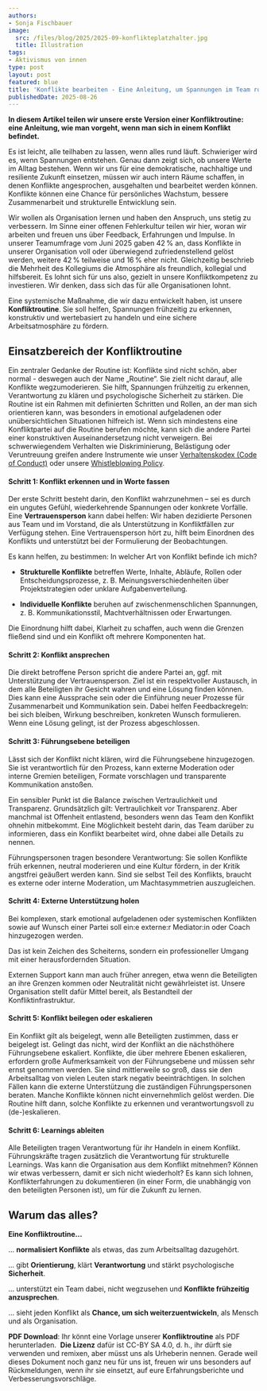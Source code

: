 ```yaml
---
authors:
- Sonja Fischbauer
image:
  src: /files/blog/2025/2025-09-konflikteplatzhalter.jpg
  title: Illustration
tags:
- Aktivismus von innen
type: post
layout: post
featured: blue
title: 'Konflikte bearbeiten - Eine Anleitung, um Spannungen im Team routiniert zu lösen'
publishedDate: 2025-08-26
---
```



**In diesem Artikel teilen wir unsere erste Version einer Konfliktroutine: eine Anleitung, wie man vorgeht, wenn man sich in einem Konflikt befindet.**

Es ist leicht, alle teilhaben zu lassen, wenn alles rund läuft. Schwieriger wird es, wenn Spannungen entstehen. Genau dann zeigt sich, ob unsere Werte im Alltag bestehen. Wenn wir uns für eine demokratische, nachhaltige und resiliente Zukunft einsetzen, müssen wir auch intern Räume schaffen, in denen Konflikte angesprochen, ausgehalten und bearbeitet werden können. Konflikte können eine Chance für persönliches Wachstum, bessere Zusammenarbeit und strukturelle Entwicklung sein.

Wir wollen als Organisation lernen und haben den Anspruch, uns stetig zu verbessern. Im Sinne einer offenen Fehlerkultur teilen wir hier, woran wir arbeiten und freuen uns über Feedback, Erfahrungen und Impulse. In unserer Teamumfrage vom Juni 2025 gaben 42 % an, dass Konflikte in unserer Organisation voll oder überwiegend zufriedenstellend gelöst werden, weitere 42 % teilweise und 16 % eher nicht. Gleichzeitig beschrieb die Mehrheit des Kollegiums die Atmosphäre als freundlich, kollegial und hilfsbereit. Es lohnt sich für uns also, gezielt in unsere Konfliktkompetenz zu investieren. Wir denken, dass sich das für alle Organisationen lohnt.

Eine systemische Maßnahme, die wir dazu entwickelt haben, ist unsere **Konfliktroutine**. Sie soll helfen, Spannungen frühzeitig zu erkennen, konstruktiv und wertebasiert zu handeln und eine sichere Arbeitsatmosphäre zu fördern. 

## Einsatzbereich der Konfliktroutine
Ein zentraler Gedanke der Routine ist: Konflikte sind nicht schön, aber normal - deswegen auch der Name „Routine“. Sie zielt nicht darauf, alle Konflikte wegzumoderieren. Sie hilft, Spannungen frühzeitig zu erkennen, Verantwortung zu klären und psychologische Sicherheit zu stärken. Die Routine ist ein Rahmen mit definierten Schritten und Rollen, an der man sich orientieren kann, was besonders in emotional aufgeladenen oder unübersichtlichen Situationen hilfreich ist. Wenn sich mindestens eine Konfliktpartei auf die Routine berufen möchte, kann sich die andere Partei einer konstruktiven Auseinandersetzung nicht verweigern. Bei schwerwiegendem Verhalten wie Diskriminierung, Belästigung oder Veruntreuung greifen andere Instrumente wie unser [Verhaltenskodex (Code of Conduct)](/codeofconduct) oder unsere [Whistleblowing Policy](files/documents/OKF_WhistleblowingPolicy_Verfahrensordnung.pdf).

#### Schritt 1: Konflikt erkennen und in Worte fassen
Der erste Schritt besteht darin, den Konflikt wahrzunehmen – sei es durch ein ungutes Gefühl, wiederkehrende Spannungen oder konkrete Vorfälle. Eine **Vertrauensperson** kann dabei helfen: Wir haben dezidierte Personen aus Team und im Vorstand, die als Unterstützung in Konfliktfällen zur Verfügung stehen. Eine Vertrauensperson hört zu, hilft beim Einordnen des Konflikts und unterstützt bei der Formulierung der Beobachtungen.

Es kann helfen, zu bestimmen: In welcher Art von Konflikt befinde ich mich?

  - **Strukturelle Konflikte** betreffen Werte, Inhalte, Abläufe, Rollen oder Entscheidungsprozesse, z. B. Meinungsverschiedenheiten über Projektstrategien oder unklare Aufgabenverteilung.

  - **Individuelle Konflikte** beruhen auf zwischenmenschlichen Spannungen, z. B. Kommunikationsstil, Machtverhältnissen oder Erwartungen.

Die Einordnung hilft dabei, Klarheit zu schaffen, auch wenn die Grenzen fließend sind und ein Konflikt oft mehrere Komponenten hat.

#### Schritt 2: Konflikt ansprechen
Die direkt betroffene Person spricht die andere Partei an, ggf. mit Unterstützung der Vertrauensperson. Ziel ist ein respektvoller Austausch, in dem alle Beteiligten ihr Gesicht wahren und eine Lösung finden können.
Dies kann eine Aussprache sein oder die Einführung neuer Prozesse für Zusammenarbeit und Kommunikation sein. Dabei helfen Feedbackregeln: bei sich bleiben, Wirkung beschreiben, konkreten Wunsch formulieren. Wenn eine Lösung gelingt, ist der Prozess abgeschlossen.

#### Schritt 3: Führungsebene beteiligen
Lässt sich der Konflikt nicht klären, wird die Führungsebene hinzugezogen. Sie ist verantwortlich für den Prozess, kann externe Moderation oder interne Gremien beteiligen, Formate vorschlagen und transparente Kommunikation anstoßen.

Ein sensibler Punkt ist die Balance zwischen Vertraulichkeit und Transparenz. Grundsätzlich gilt: Vertraulichkeit vor Transparenz. Aber manchmal ist Offenheit entlastend, besonders wenn das Team den Konflikt ohnehin mitbekommt. Eine Möglichkeit besteht darin, das Team darüber zu informieren, dass ein Konflikt bearbeitet wird, ohne dabei alle Details zu nennen.

Führungspersonen tragen besondere Verantwortung: Sie sollen Konflikte früh erkennen, neutral moderieren und eine Kultur fördern, in der Kritik angstfrei geäußert werden kann. Sind sie selbst Teil des Konflikts, braucht es externe oder interne Moderation, um Machtasymmetrien auszugleichen. 

#### Schritt 4: Externe Unterstützung holen
Bei komplexen, stark emotional aufgeladenen oder systemischen Konflikten sowie auf Wunsch einer Partei soll ein:e externe:r Mediator:in oder Coach hinzugezogen werden.

Das ist kein Zeichen des Scheiterns, sondern ein professioneller Umgang mit einer herausfordernden Situation.

Externen Support kann man auch früher anregen, etwa wenn die Beteiligten an ihre Grenzen kommen oder Neutralität nicht gewährleistet ist. Unsere Organisation stellt dafür Mittel bereit, als Bestandteil der Konfliktinfrastruktur.

#### Schritt 5: Konflikt beilegen oder eskalieren
Ein Konflikt gilt als beigelegt, wenn alle Beteiligten zustimmen, dass er beigelegt ist. Gelingt das nicht, wird der Konflikt an die nächsthöhere Führungsebene eskaliert. Konflikte, die über mehrere Ebenen eskalieren, erfordern große Aufmerksamkeit von der Führungsebene und müssen sehr ernst genommen werden. Sie sind mittlerweile so groß, dass sie den Arbeitsalltag von vielen Leuten stark negativ beeinträchtigen. In solchen Fällen kann die externe Unterstützung die zuständigen Führungspersonen beraten. Manche Konflikte können nicht einvernehmlich gelöst werden. Die Routine hilft dann, solche Konflikte zu erkennen und verantwortungsvoll zu (de-)eskalieren.

#### Schritt 6: Learnings ableiten
Alle Beteiligten tragen Verantwortung für ihr Handeln in einem Konflikt. Führungskräfte tragen zusätzlich die Verantwortung für strukturelle Learnings. Was kann die Organisation aus dem Konflikt mitnehmen? Können wir etwas verbessern, damit er sich nicht wiederholt? Es kann sich lohnen, Konflikterfahrungen zu dokumentieren (in einer Form, die unabhängig von den beteiligten Personen ist), um für die Zukunft zu lernen.

## Warum das alles?

**Eine Konfliktroutine...**<br>

... **normalisiert Konflikte** als etwas, das zum Arbeitsalltag dazugehört. 

...  gibt **Orientierung**, klärt **Verantwortung** und stärkt psychologische **Sicherheit**.

... unterstützt ein Team dabei, nicht wegzusehen und **Konflikte frühzeitig anzusprechen**. 

... sieht jeden Konflikt als **Chance, um sich weiterzuentwickeln**, als Mensch und als Organisation.


**PDF Download**: Ihr könnt eine Vorlage unserer **Konfliktroutine** als PDF herunterladen. 
**Die Lizenz** dafür ist CC-BY SA 4.0, d. h., ihr dürft sie verwenden und remixen, aber müsst uns als Urheberin nennen. Gerade weil dieses Dokument noch ganz neu für uns ist, freuen wir uns besonders auf Rückmeldungen, wenn ihr sie einsetzt, auf eure Erfahrungsberichte und Verbesserungsvorschläge.
